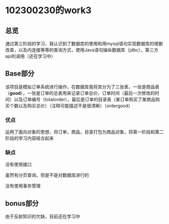 # 102300230的work3

## 总览

通过第三阶段的学习，我认识到了数据库的使用和用mysql语句实现数据库的增删改查，以及内连接等等的查询方式，使用Java语句操纵数据库（jdbc），第三方api的调用（还在学习中）

## Base部分

该项目是模拟订单系统进行操作，在数据库我将其分为了三张表，一张是商品表（**good**），一张是订单的总表用来记录订单总价，订单时间（最后一次修改的时间）以及订单编号（totalorder），最后是订单的目录表（某订单购买了某商品购买个数以及购买总价）（注释可能描述不是很清晰）（ordergood）

### 优点

运用了面向对象的思想，将订单，商品，目录打包为商品对象，将第一阶段和第二阶段的学习内容结合起来

### 缺点

没有使用接口

虽然有分页查询，但是不是对数据库进行的

没有使用事务管理

## bonus部分

由于反射知识的欠缺，目前还在学习中

